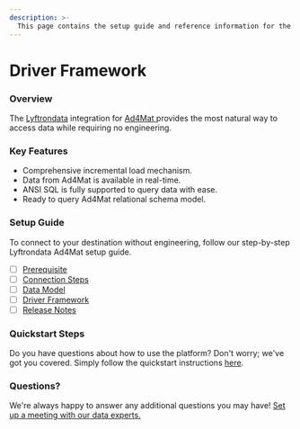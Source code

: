 ```yaml
---
description: >-
  This page contains the setup guide and reference information for the Ad4Mat source connector.
---
```


# Driver Framework

### Overview

The [Lyftrondata](https://www.lyftrondata.com/) integration for [Ad4Mat](https://www.lyftrondata.com/integration/ad4mat/)[ ](https://www.lyftrondata.com/integration/ad4mat/)provides the most natural way to access data while requiring no engineering.

### Key Features

* Comprehensive incremental load mechanism.
* Data from Ad4Mat is available in real-time.&#x20;
* ANSI SQL is fully supported to query data with ease.
* Ready to query Ad4Mat relational schema model.

### Setup Guide

To connect to your destination without engineering, follow our step-by-step Lyftrondata Ad4Mat setup guide.

* [ ] [Prerequisite](../../marketing-analytics/ad4mat/prerequisite.md)
* [ ] [Connection Steps](../../marketing-analytics/ad4mat/connection-steps.md)
* [ ] [Data Model](../../marketing-analytics/ad4mat/data-model/)
* [ ] [Driver Framework](../../marketing-analytics/ad4mat/driver-framework/)
* [ ] [Release Notes](../../marketing-analytics/ad4mat/release-notes.md)

### Quickstart Steps

Do you have questions about how to use the platform? Don't worry; we've got you covered. Simply follow the quickstart instructions [here](../../../quickstart-steps.md).

### Questions? <a href="#questions" id="questions"></a>

We're always happy to answer any additional questions you may have! [Set up a meeting with our data experts.](https://www.lyftrondata.com/book-a-meeting/)


